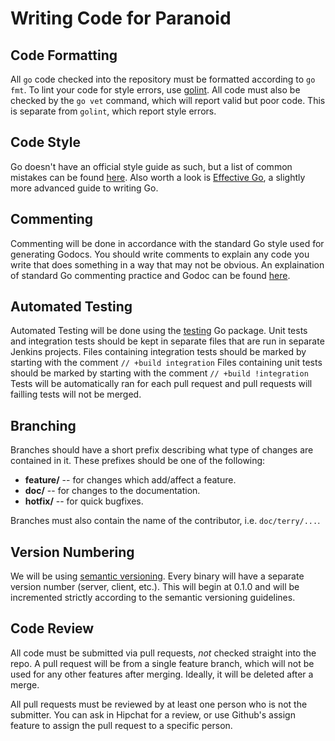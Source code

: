 Writing Code for Paranoid
=========================

## Code Formatting ##

All `go` code checked into the repository must be formatted according to `go fmt`. To lint your
code for style errors, use [golint](https://github.com/golang/lint). All code must also be
checked by the `go vet` command, which will report valid but poor code. This is separate
from `golint`, which report style errors.

## Code Style ##

Go doesn't have an official style guide as such, but a list of common mistakes can be
found [here](https://github.com/golang/go/wiki/CodeReviewComments). Also worth a look is
[Effective Go](https://golang.org/doc/effective_go.html), a slightly more advanced guide
to writing Go.

## Commenting ##

Commenting will be done in accordance with the standard Go style used for generating Godocs. 
You should write comments to explain any code you write that does something in a way that may not be obvious.
An explaination of standard Go commenting practice and Godoc can be found [here](https://blog.golang.org/godoc-documenting-go-code).

## Automated Testing ##

Automated Testing will be done using the [testing](https://golang.org/pkg/testing/) Go package. 
Unit tests and integration tests should be kept in separate files that are run in separate Jenkins projects.
Files containing integration tests should be marked by starting with the comment `// +build integration`
Files containing unit tests should be marked by starting with the comment `// +build !integration`
Tests will be automatically ran for each pull request and pull requests will failling tests will not be merged.

## Branching ##

Branches should have a short prefix describing what type of changes are contained in it.
These prefixes should be one of the following:

* **feature/** -- for changes which add/affect a feature.
* **doc/** -- for changes to the documentation.
* **hotfix/** -- for quick bugfixes.

Branches must also contain the name of the contributor, i.e. `doc/terry/...`.

## Version Numbering ##

We will be using [semantic versioning](http://semver.org/). Every binary will have a separate
version number (server, client, etc.). This will begin at 0.1.0 and will be incremented strictly
according to the semantic versioning guidelines.

## Code Review ##

All code must be submitted via pull requests, *not* checked straight into the repo.
A pull request will be from a single feature branch, which will not be used for any other
features after merging. Ideally, it will be deleted after a merge.

All pull requests must be reviewed by at least one person who is not the submitter. You can
ask in Hipchat for a review, or use Github's assign feature to assign the pull request to a
specific person.
